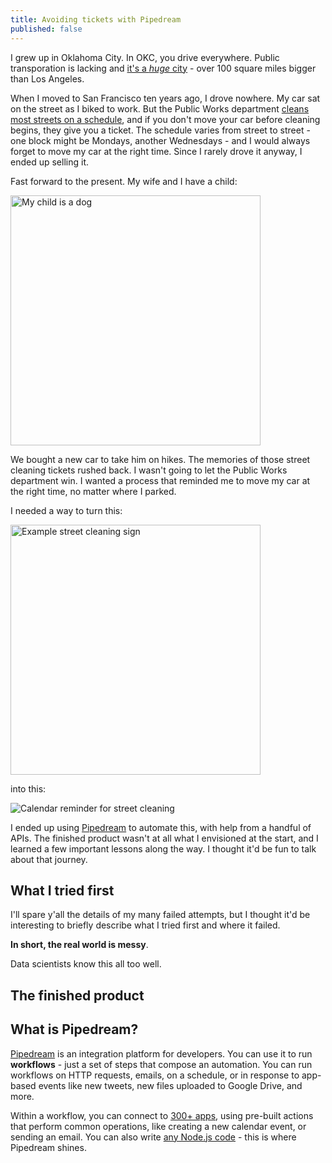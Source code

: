 ```yaml
---
title: Avoiding tickets with Pipedream
published: false
---
```


I grew up in Oklahoma City. In OKC, you drive everywhere. Public transporation is lacking and [it's a _huge_ city](https://www.google.com/search?q=okc+square+miles&oq=okc+square+miles&aqs=chrome.0.0i457j69i57.2618j0j9&sourceid=chrome&ie=UTF-8) - over 100 square miles bigger than Los Angeles.

When I moved to San Francisco ten years ago, I drove nowhere. My car sat on the street as I biked to work. But the Public Works department [cleans most streets on a schedule](https://www.sfpublicworks.org/services/mechanical-street-sweeping-and-street-cleaning-schedule), and if you don't move your car before cleaning begins, they give you a ticket. The schedule varies from street to street - one block might be Mondays, another Wednesdays - and I would always forget to move my car at the right time. Since I rarely drove it anyway, I ended up selling it.

Fast forward to the present. My wife and I have a child:

<img alt="My child is a dog" src="https://res.cloudinary.com/dkbxegavp/image/upload/v1603928520/dev.to%20posts/IMG_4173_pqp6c1.jpg" width="400px" />

We bought a new car to take him on hikes. The memories of those street cleaning tickets rushed back. I wasn't going to let the Public Works department win. I wanted a process that reminded me to move my car at the right time, no matter where I parked.

I needed a way to turn this:

<img alt="Example street cleaning sign" src="https://res.cloudinary.com/dkbxegavp/image/upload/v1592876647/dev.to%20posts/Camera_2020-06-07_at_11.41.53_mzsz9w.jpg" width="400px" />

into this:

![Calendar reminder for street cleaning](https://res.cloudinary.com/dkbxegavp/image/upload/v1590802144/dev.to%20posts/Screen_Shot_2020-05-29_at_6.28.27_PM_qs0cah.png)

I ended up using [Pipedream](https://pipedream.com) to automate this, with help from a handful of APIs. The finished product wasn't at all what I envisioned at the start, and I learned a few important lessons along the way. I thought it'd be fun to talk about that journey.

## What I tried first

I'll spare y'all the details of my many failed attempts, but I thought it'd be interesting to briefly describe what I tried first and where it failed.

**In short, the real world is messy**.

Data scientists know this all too well.

## The finished product

## What is Pipedream?

[Pipedream](https://pipedream.com) is an integration platform for developers. You can use it to run **workflows** - just a set of steps that compose an automation. You can run workflows on HTTP requests, emails, on a schedule, or in response to app-based events like new tweets, new files uploaded to Google Drive, and more.

Within a workflow, you can connect to [300+ apps](https://docs.pipedream.com/apps/all-apps/), using pre-built actions that perform common operations, like creating a new calendar event, or sending an email. You can also write [any Node.js code](https://docs.pipedream.com/workflows/steps/code/) - this is where Pipedream shines.
